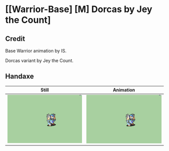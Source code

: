 # [\[Warrior-Base\] \[M\] Dorcas by Jey the Count]

## Credit

Base Warrior animation by IS. 

Dorcas variant by Jey the Count.
	
## Handaxe

| Still | Animation |
| :---: | :-------: |
| ![Handaxe still](./Handaxe_000.png) | ![Handaxe animation](./Handaxe.gif) |
